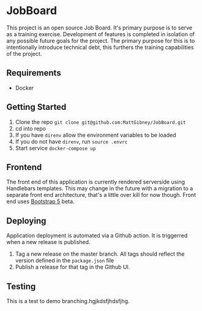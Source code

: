 # JobBoard

This project is an open source Job Board. It's primary purpose is to serve as a
training exercise. Development of features is completed in isolation of any
possible future goals for the project. The primary purpose for this is to intentionally
introduce technical debt, this furthers the training capabilities of the project.

## Requirements

* Docker

## Getting Started

1. Clone the repo `git clone git@github.com:MattGibney/JobBoard.git`
2. cd into repo
3. If you have `direnv` allow the environment variables to be loaded
4. If you do not have `direnv`, run `source .envrc`
5. Start service `docker-compose up`

## Frontend

The front end of this application is currently rendered serverside using
Handlebars templates. This may change in the future with a migration to a
separate front end architecture, that's a little over kill for now though. Front
end uses [Bootstrap 5](https://v5.getbootstrap.com/docs/5.0/) beta.

## Deploying

Application deployment is automated via a Github action. It is triggerred when
a new release is published.

1. Tag a new release on the master branch. All tags should reflect the version defined in the `package.json` file
2. Publish a release for that tag in the Github UI.

## Testing

This is a test to demo branching.hgjkdsfjhdsfjhg.